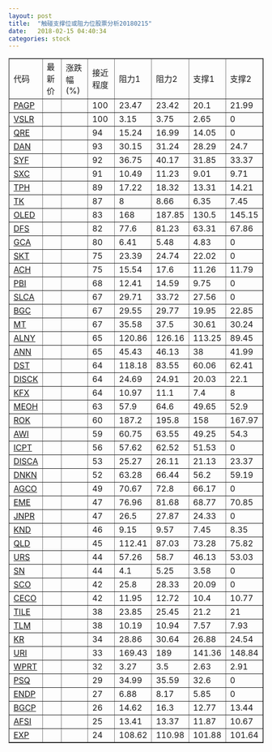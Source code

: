 ```yaml
---
layout: post
title:  "触碰支撑位或阻力位股票分析20180215"
date:   2018-02-15 04:40:34
categories: stock
---
```

<script type="text/javascript">
var stockList = []
stockList.push('gb_pagp');
stockList.push('gb_vslr');
stockList.push('gb_qre');
stockList.push('gb_dan');
stockList.push('gb_syf');
stockList.push('gb_sxc');
stockList.push('gb_tph');
stockList.push('gb_tk');
stockList.push('gb_oled');
stockList.push('gb_dfs');
stockList.push('gb_gca');
stockList.push('gb_skt');
stockList.push('gb_ach');
stockList.push('gb_pbi');
stockList.push('gb_slca');
stockList.push('gb_bgc');
stockList.push('gb_mt');
stockList.push('gb_alny');
stockList.push('gb_ann');
stockList.push('gb_dst');
stockList.push('gb_disck');
stockList.push('gb_kfx');
stockList.push('gb_meoh');
stockList.push('gb_rok');
stockList.push('gb_awi');
stockList.push('gb_icpt');
stockList.push('gb_disca');
stockList.push('gb_dnkn');
stockList.push('gb_agco');
stockList.push('gb_eme');
stockList.push('gb_jnpr');
stockList.push('gb_knd');
stockList.push('gb_qld');
stockList.push('gb_urs');
stockList.push('gb_sn');
stockList.push('gb_sco');
stockList.push('gb_ceco');
stockList.push('gb_tile');
stockList.push('gb_tlm');
stockList.push('gb_kr');
stockList.push('gb_uri');
stockList.push('gb_wprt');
stockList.push('gb_psq');
stockList.push('gb_endp');
stockList.push('gb_bgcp');
stockList.push('gb_afsi');
stockList.push('gb_exp');
</script>
<table border="1">
 <tr>
 <td>代码</td>
 <td>最新价</td>
 <td>涨跌幅(%)</td>
 <td>接近程度</td>
 <td>阻力1</td>
 <td>阻力2</td>
 <td>支撑1</td>
 <td>支撑2</td>
</tr>
  <tr id="pagp" class="green">
  <td><a href="http://stock.finance.sina.com.cn/usstock/quotes/PAGP.html" target="_blank">PAGP</a></td><td></td><td></td><td>100</td><td>23.47</td><td>23.42</td><td>20.1</td><td>21.99</td></tr>
  <tr id="vslr" class="red">
  <td><a href="http://stock.finance.sina.com.cn/usstock/quotes/VSLR.html" target="_blank">VSLR</a></td><td></td><td></td><td>100</td><td>3.15</td><td>3.75</td><td>2.65</td><td>0</td></tr>
  <tr id="qre" class="red">
  <td><a href="http://stock.finance.sina.com.cn/usstock/quotes/QRE.html" target="_blank">QRE</a></td><td></td><td></td><td>94</td><td>15.24</td><td>16.99</td><td>14.05</td><td>0</td></tr>
  <tr id="dan" class="green">
  <td><a href="http://stock.finance.sina.com.cn/usstock/quotes/DAN.html" target="_blank">DAN</a></td><td></td><td></td><td>93</td><td>30.15</td><td>31.24</td><td>28.29</td><td>24.7</td></tr>
  <tr id="syf" class="red">
  <td><a href="http://stock.finance.sina.com.cn/usstock/quotes/SYF.html" target="_blank">SYF</a></td><td></td><td></td><td>92</td><td>36.75</td><td>40.17</td><td>31.85</td><td>33.37</td></tr>
  <tr id="sxc" class="red">
  <td><a href="http://stock.finance.sina.com.cn/usstock/quotes/SXC.html" target="_blank">SXC</a></td><td></td><td></td><td>91</td><td>10.49</td><td>11.23</td><td>9.01</td><td>9.71</td></tr>
  <tr id="tph" class="red">
  <td><a href="http://stock.finance.sina.com.cn/usstock/quotes/TPH.html" target="_blank">TPH</a></td><td></td><td></td><td>89</td><td>17.22</td><td>18.32</td><td>13.31</td><td>14.21</td></tr>
  <tr id="tk" class="green">
  <td><a href="http://stock.finance.sina.com.cn/usstock/quotes/TK.html" target="_blank">TK</a></td><td></td><td></td><td>87</td><td>8</td><td>8.66</td><td>6.35</td><td>7.45</td></tr>
  <tr id="oled" class="red">
  <td><a href="http://stock.finance.sina.com.cn/usstock/quotes/OLED.html" target="_blank">OLED</a></td><td></td><td></td><td>83</td><td>168</td><td>187.85</td><td>130.5</td><td>145.15</td></tr>
  <tr id="dfs" class="green">
  <td><a href="http://stock.finance.sina.com.cn/usstock/quotes/DFS.html" target="_blank">DFS</a></td><td></td><td></td><td>82</td><td>77.6</td><td>81.23</td><td>63.31</td><td>67.86</td></tr>
  <tr id="gca" class="green">
  <td><a href="http://stock.finance.sina.com.cn/usstock/quotes/GCA.html" target="_blank">GCA</a></td><td></td><td></td><td>80</td><td>6.41</td><td>5.48</td><td>4.83</td><td>0</td></tr>
  <tr id="skt" class="red">
  <td><a href="http://stock.finance.sina.com.cn/usstock/quotes/SKT.html" target="_blank">SKT</a></td><td></td><td></td><td>75</td><td>23.39</td><td>24.74</td><td>22.02</td><td>0</td></tr>
  <tr id="ach" class="red">
  <td><a href="http://stock.finance.sina.com.cn/usstock/quotes/ACH.html" target="_blank">ACH</a></td><td></td><td></td><td>75</td><td>15.54</td><td>17.6</td><td>11.26</td><td>11.79</td></tr>
  <tr id="pbi" class="red">
  <td><a href="http://stock.finance.sina.com.cn/usstock/quotes/PBI.html" target="_blank">PBI</a></td><td></td><td></td><td>68</td><td>12.41</td><td>14.59</td><td>9.75</td><td>0</td></tr>
  <tr id="slca" class="green">
  <td><a href="http://stock.finance.sina.com.cn/usstock/quotes/SLCA.html" target="_blank">SLCA</a></td><td></td><td></td><td>67</td><td>29.71</td><td>33.72</td><td>27.56</td><td>0</td></tr>
  <tr id="bgc" class="red">
  <td><a href="http://stock.finance.sina.com.cn/usstock/quotes/BGC.html" target="_blank">BGC</a></td><td></td><td></td><td>67</td><td>29.55</td><td>29.77</td><td>19.95</td><td>22.85</td></tr>
  <tr id="mt" class="red">
  <td><a href="http://stock.finance.sina.com.cn/usstock/quotes/MT.html" target="_blank">MT</a></td><td></td><td></td><td>67</td><td>35.58</td><td>37.5</td><td>30.61</td><td>30.24</td></tr>
  <tr id="alny" class="red">
  <td><a href="http://stock.finance.sina.com.cn/usstock/quotes/ALNY.html" target="_blank">ALNY</a></td><td></td><td></td><td>65</td><td>120.86</td><td>126.16</td><td>113.25</td><td>89.45</td></tr>
  <tr id="ann" class="red">
  <td><a href="http://stock.finance.sina.com.cn/usstock/quotes/ANN.html" target="_blank">ANN</a></td><td></td><td></td><td>65</td><td>45.43</td><td>46.13</td><td>38</td><td>41.99</td></tr>
  <tr id="dst" class="red">
  <td><a href="http://stock.finance.sina.com.cn/usstock/quotes/DST.html" target="_blank">DST</a></td><td></td><td></td><td>64</td><td>118.18</td><td>83.55</td><td>60.06</td><td>62.41</td></tr>
  <tr id="disck" class="green">
  <td><a href="http://stock.finance.sina.com.cn/usstock/quotes/DISCK.html" target="_blank">DISCK</a></td><td></td><td></td><td>64</td><td>24.69</td><td>24.91</td><td>20.03</td><td>22.1</td></tr>
  <tr id="kfx" class="green">
  <td><a href="http://stock.finance.sina.com.cn/usstock/quotes/KFX.html" target="_blank">KFX</a></td><td></td><td></td><td>64</td><td>10.97</td><td>11.1</td><td>7.4</td><td>8</td></tr>
  <tr id="meoh" class="red">
  <td><a href="http://stock.finance.sina.com.cn/usstock/quotes/MEOH.html" target="_blank">MEOH</a></td><td></td><td></td><td>63</td><td>57.9</td><td>64.6</td><td>49.65</td><td>52.9</td></tr>
  <tr id="rok" class="red">
  <td><a href="http://stock.finance.sina.com.cn/usstock/quotes/ROK.html" target="_blank">ROK</a></td><td></td><td></td><td>60</td><td>187.2</td><td>195.8</td><td>158</td><td>167.97</td></tr>
  <tr id="awi" class="red">
  <td><a href="http://stock.finance.sina.com.cn/usstock/quotes/AWI.html" target="_blank">AWI</a></td><td></td><td></td><td>59</td><td>60.75</td><td>63.55</td><td>49.25</td><td>54.3</td></tr>
  <tr id="icpt" class="green">
  <td><a href="http://stock.finance.sina.com.cn/usstock/quotes/ICPT.html" target="_blank">ICPT</a></td><td></td><td></td><td>56</td><td>57.62</td><td>62.52</td><td>51.53</td><td>0</td></tr>
  <tr id="disca" class="green">
  <td><a href="http://stock.finance.sina.com.cn/usstock/quotes/DISCA.html" target="_blank">DISCA</a></td><td></td><td></td><td>53</td><td>25.27</td><td>26.11</td><td>21.13</td><td>23.37</td></tr>
  <tr id="dnkn" class="green">
  <td><a href="http://stock.finance.sina.com.cn/usstock/quotes/DNKN.html" target="_blank">DNKN</a></td><td></td><td></td><td>52</td><td>63.28</td><td>66.44</td><td>56.2</td><td>59.19</td></tr>
  <tr id="agco" class="green">
  <td><a href="http://stock.finance.sina.com.cn/usstock/quotes/AGCO.html" target="_blank">AGCO</a></td><td></td><td></td><td>49</td><td>70.67</td><td>72.8</td><td>66.17</td><td>0</td></tr>
  <tr id="eme" class="red">
  <td><a href="http://stock.finance.sina.com.cn/usstock/quotes/EME.html" target="_blank">EME</a></td><td></td><td></td><td>47</td><td>76.96</td><td>81.68</td><td>68.77</td><td>70.85</td></tr>
  <tr id="jnpr" class="red">
  <td><a href="http://stock.finance.sina.com.cn/usstock/quotes/JNPR.html" target="_blank">JNPR</a></td><td></td><td></td><td>47</td><td>26.5</td><td>27.87</td><td>24.33</td><td>0</td></tr>
  <tr id="knd" class="red">
  <td><a href="http://stock.finance.sina.com.cn/usstock/quotes/KND.html" target="_blank">KND</a></td><td></td><td></td><td>46</td><td>9.15</td><td>9.57</td><td>7.45</td><td>8.35</td></tr>
  <tr id="qld" class="green">
  <td><a href="http://stock.finance.sina.com.cn/usstock/quotes/QLD.html" target="_blank">QLD</a></td><td></td><td></td><td>45</td><td>112.41</td><td>87.03</td><td>73.28</td><td>75.82</td></tr>
  <tr id="urs" class="green">
  <td><a href="http://stock.finance.sina.com.cn/usstock/quotes/URS.html" target="_blank">URS</a></td><td></td><td></td><td>44</td><td>57.26</td><td>58.7</td><td>46.13</td><td>53.03</td></tr>
  <tr id="sn" class="green">
  <td><a href="http://stock.finance.sina.com.cn/usstock/quotes/SN.html" target="_blank">SN</a></td><td></td><td></td><td>44</td><td>4.1</td><td>5.25</td><td>3.58</td><td>0</td></tr>
  <tr id="sco" class="red">
  <td><a href="http://stock.finance.sina.com.cn/usstock/quotes/SCO.html" target="_blank">SCO</a></td><td></td><td></td><td>42</td><td>25.8</td><td>28.33</td><td>20.09</td><td>0</td></tr>
  <tr id="ceco" class="red">
  <td><a href="http://stock.finance.sina.com.cn/usstock/quotes/CECO.html" target="_blank">CECO</a></td><td></td><td></td><td>42</td><td>11.95</td><td>12.72</td><td>10.4</td><td>10.77</td></tr>
  <tr id="tile" class="green">
  <td><a href="http://stock.finance.sina.com.cn/usstock/quotes/TILE.html" target="_blank">TILE</a></td><td></td><td></td><td>38</td><td>23.85</td><td>25.45</td><td>21.2</td><td>21</td></tr>
  <tr id="tlm" class="green">
  <td><a href="http://stock.finance.sina.com.cn/usstock/quotes/TLM.html" target="_blank">TLM</a></td><td></td><td></td><td>38</td><td>10.19</td><td>10.94</td><td>7.57</td><td>7.93</td></tr>
  <tr id="kr" class="red">
  <td><a href="http://stock.finance.sina.com.cn/usstock/quotes/KR.html" target="_blank">KR</a></td><td></td><td></td><td>34</td><td>28.86</td><td>30.64</td><td>26.88</td><td>24.54</td></tr>
  <tr id="uri" class="red">
  <td><a href="http://stock.finance.sina.com.cn/usstock/quotes/URI.html" target="_blank">URI</a></td><td></td><td></td><td>33</td><td>169.43</td><td>189</td><td>141.36</td><td>148.84</td></tr>
  <tr id="wprt" class="green">
  <td><a href="http://stock.finance.sina.com.cn/usstock/quotes/WPRT.html" target="_blank">WPRT</a></td><td></td><td></td><td>32</td><td>3.27</td><td>3.5</td><td>2.63</td><td>2.91</td></tr>
  <tr id="psq" class="red">
  <td><a href="http://stock.finance.sina.com.cn/usstock/quotes/PSQ.html" target="_blank">PSQ</a></td><td></td><td></td><td>29</td><td>34.99</td><td>35.59</td><td>32.6</td><td>0</td></tr>
  <tr id="endp" class="red">
  <td><a href="http://stock.finance.sina.com.cn/usstock/quotes/ENDP.html" target="_blank">ENDP</a></td><td></td><td></td><td>27</td><td>6.88</td><td>8.17</td><td>5.85</td><td>0</td></tr>
  <tr id="bgcp" class="green">
  <td><a href="http://stock.finance.sina.com.cn/usstock/quotes/BGCP.html" target="_blank">BGCP</a></td><td></td><td></td><td>26</td><td>14.62</td><td>16.3</td><td>12.77</td><td>13.44</td></tr>
  <tr id="afsi" class="red">
  <td><a href="http://stock.finance.sina.com.cn/usstock/quotes/AFSI.html" target="_blank">AFSI</a></td><td></td><td></td><td>25</td><td>13.41</td><td>13.37</td><td>11.87</td><td>10.67</td></tr>
  <tr id="exp" class="green">
  <td><a href="http://stock.finance.sina.com.cn/usstock/quotes/EXP.html" target="_blank">EXP</a></td><td></td><td></td><td>24</td><td>108.62</td><td>110.98</td><td>101.88</td><td>101.64</td></tr>
</table>
